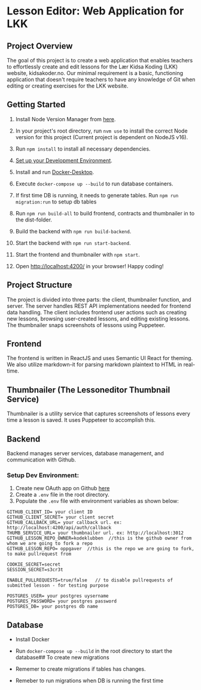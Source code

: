 # Lesson Editor: Web Application for LKK

## Project Overview

The goal of this project is to create a web application that enables teachers to effortlessly create and edit lessons for the Lær Kidsa Koding (LKK) website, kidsakoder.no. Our minimal requirement is a basic, functioning application that doesn't require teachers to have any knowledge of Git when editing or creating exercises for the LKK website.

## Getting Started

1. Install Node Version Manager from [here](https://github.com/nvm-sh/nvm).

2. In your project's root directory, run `nvm use` to install the correct Node version for this project (Current project is dependent on NodeJS v16).

3. Run `npm install` to install all necessary dependencies.

4. [Set up your Development Environment](#setup-dev-environment).

5. Install and run [Docker-Desktop](https://www.docker.com/products/docker-desktop/).

6. Execute `docker-compose up --build` to run database containers.

7. If first time DB is running, it needs to generate tables. Run `npm run migration:run` to setup db tables

8. Run `npm run build-all` to build frontend, contracts and thumbnailer in to the dist-folder.

9. Build the backend with `npm run build-backend`.

10. Start the backend with `npm run start-backend`.

11. Start the frontend and thumbnailer with `npm start`.

12. Open [http://localhost:4200/](http://localhost:4200) in your browser! Happy coding!

## Project Structure

The project is divided into three parts: the client, thumbnailer function, and server. The server handles REST API implementations needed for frontend data handling. The client includes frontend user actions such as creating new lessons, browsing user-created lessons, and editing existing lessons. The thumbnailer snaps screenshots of lessons using Puppeteer.

## Frontend

The frontend is written in ReactJS and uses Semantic UI React for theming. We also utilize markdown-it for parsing markdown plaintext to HTML in real-time.

## Thumbnailer (The Lessoneditor Thumbnail Service)

Thumbnailer is a utility service that captures screenshots of lessons every time a lesson is saved. It uses Puppeteer to accomplish this.

## Backend

Backend manages server services, database management, and communication with Github.

### Setup Dev Environment:

1. Create new OAuth app on Github [here](https://github.com/settings/developers)
2. Create a `.env` file in the root directory.
3. Populate the `.env` file with environment variables as shown below:

```
GITHUB_CLIENT_ID= your client ID
GITHUB_CLIENT_SECRET= your client secret
GITHUB_CALLBACK_URL= your callback url. ex: http://localhost:4200/api/auth/callback
THUMB_SERVICE_URL= your thumbnailer url. ex: http://localhost:3012
GITHUB_LESSON_REPO_OWNER=kodeklubben  //this is the github owner from whom we are going to fork a repo
GITHUB_LESSON_REPO= oppgaver  //this is the repo we are going to fork, to make pullrequest from

COOKIE_SECRET=secret
SESSION_SECRET=s3cr3t

ENABLE_PULLREQUESTS=true/false   // to disable pullrequests of submitted lesson - for testing purpose

POSTGRES_USER= your postgres uysername
POSTGRES_PASSWORD= your postgres password
POSTGRES_DB= your postgres db name
```

## Database

- Install Docker
- Run `docker-compose up --build` in the root directory to start the database## To create new migrations

- Rememer to create migrations if tables has changes.
- Remeber to run migrations when DB is running the first time
